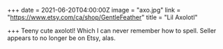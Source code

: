 +++
date = 2021-06-20T04:00:00Z
image = "axo.jpg"
link = "https://www.etsy.com/ca/shop/GentleFeather"
title = "Lil Axolotl"

+++
Teeny cute axolotl! Which I can never remember how to spell. Seller appears to no longer be on Etsy, alas.